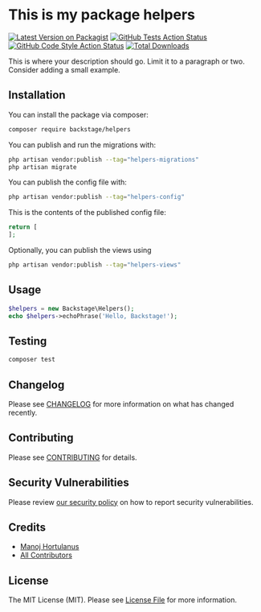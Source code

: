 # This is my package helpers

[![Latest Version on Packagist](https://img.shields.io/packagist/v/backstage/helpers.svg?style=flat-square)](https://packagist.org/packages/backstage/helpers)
[![GitHub Tests Action Status](https://img.shields.io/github/actions/workflow/status/backstage/helpers/run-tests.yml?branch=main&label=tests&style=flat-square)](https://github.com/backstage/helpers/actions?query=workflow%3Arun-tests+branch%3Amain)
[![GitHub Code Style Action Status](https://img.shields.io/github/actions/workflow/status/backstage/helpers/fix-php-code-style-issues.yml?branch=main&label=code%20style&style=flat-square)](https://github.com/backstage/helpers/actions?query=workflow%3A"Fix+PHP+code+style+issues"+branch%3Amain)
[![Total Downloads](https://img.shields.io/packagist/dt/backstage/helpers.svg?style=flat-square)](https://packagist.org/packages/backstage/helpers)

This is where your description should go. Limit it to a paragraph or two. Consider adding a small example.

## Installation

You can install the package via composer:

```bash
composer require backstage/helpers
```

You can publish and run the migrations with:

```bash
php artisan vendor:publish --tag="helpers-migrations"
php artisan migrate
```

You can publish the config file with:

```bash
php artisan vendor:publish --tag="helpers-config"
```

This is the contents of the published config file:

```php
return [
];
```

Optionally, you can publish the views using

```bash
php artisan vendor:publish --tag="helpers-views"
```

## Usage

```php
$helpers = new Backstage\Helpers();
echo $helpers->echoPhrase('Hello, Backstage!');
```

## Testing

```bash
composer test
```

## Changelog

Please see [CHANGELOG](CHANGELOG.md) for more information on what has changed recently.

## Contributing

Please see [CONTRIBUTING](CONTRIBUTING.md) for details.

## Security Vulnerabilities

Please review [our security policy](../../security/policy) on how to report security vulnerabilities.

## Credits

- [Manoj Hortulanus](https://github.com/arduinomaster22)
- [All Contributors](../../contributors)

## License

The MIT License (MIT). Please see [License File](LICENSE.md) for more information.
